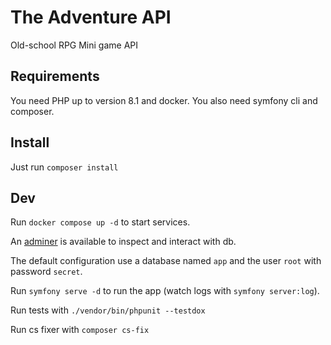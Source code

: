 # The Adventure API

Old-school RPG Mini game API

## Requirements

You need PHP up to version 8.1 and docker.
You also need symfony cli and composer.

## Install

Just run `composer install`

## Dev

Run `docker compose up -d` to start services.

An [adminer](http://localhost:8080/?server=db&username=root&db=app) is available to inspect and interact with db.

The default configuration use a database named `app` and the user `root` with password `secret`.

Run `symfony serve -d` to run the app (watch logs with `symfony server:log`).

Run tests with `./vendor/bin/phpunit --testdox`

Run cs fixer with `composer cs-fix`
